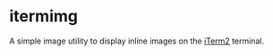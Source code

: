# itermimg

A simple image utility to display inline images on the [iTerm2](https://iterm2.com/) terminal.
